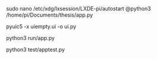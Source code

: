 <!-- Autorun Start Up -->
sudo nano /etc/xdg/lxsession/LXDE-pi/autostart 
@python3 /home/pi/Documents/thesis/app.py

<!-- Transform pyqt5 to .py -->
pyuic5 -x uiempty.ui -o ui.py

<!-- Run app -->
python3 run/app.py

<!-- Test app by flask -->
python3 test/apptest.py
